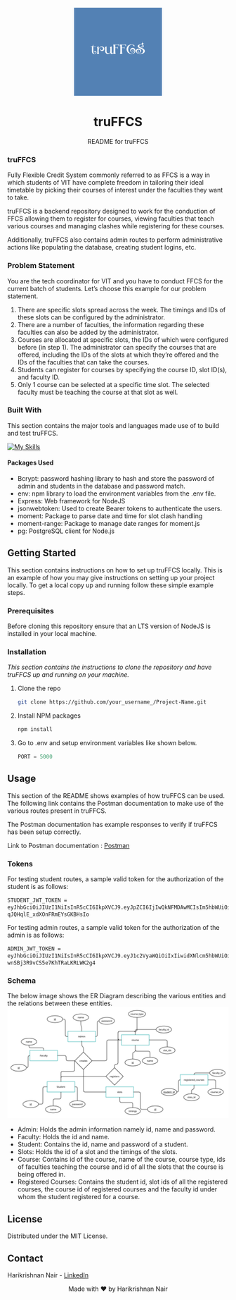 <!-- PROJECT LOGO -->
<br />
<div align="center">
  <a>
    <img src="images/logo.png" alt="Logo" width="200" height="200">
  </a>

  <h1 align="center">truFFCS</h1>

  <p align="center">
    README for truFFCS 
    <br />
  </p>
</div>

<!-- ABOUT THE PROJECT -->

### truFFCS

Fully Flexible Credit System commonly referred to as FFCS is a way in which students of VIT have complete freedom in tailoring their ideal timetable by picking their courses of interest under the faculties they want to take.

truFFCS is a backend repository designed to work for the conduction of FFCS allowing them to register for courses, viewing faculties that teach various courses and managing clashes while registering for these courses.

Additionally, truFFCS also contains admin routes to perform administrative actions like populating the database, creating student logins, etc.

### Problem Statement

You are the tech coordinator for VIT and you have to conduct FFCS for the current batch of
students. Let’s choose this example for our problem statement.

1. There are specific slots spread across the week. The timings and IDs of these slots
   can be configured by the administrator.
2. There are a number of faculties, the information regarding these faculties can also be
   added by the administrator.
3. Courses are allocated at specific slots, the IDs of which were configured before (in
   step 1). The administrator can specify the courses that are offered, including the IDs
   of the slots at which they’re offered and the IDs of the faculties that can take the
   courses.
4. Students can register for courses by specifying the course ID, slot ID(s), and faculty
   ID.
5. Only 1 course can be selected at a specific time slot. The selected faculty must be
   teaching the course at that slot as well.

### Built With

This section contains the major tools and languages made use of to build and test truFFCS.

[![My Skills](https://skills.thijs.gg/icons?i=nodejs,express,typescript,postgres,postman,vscode,&theme=dark)](https://skills.thijs.gg)

#### Packages Used

- Bcrypt: password hashing library to hash and store the password of admin and students in the database and password match.
- env: npm library to load the environment variables from the .env file.
- Express: Web framework for NodeJS
- jsonwebtoken: Used to create Bearer tokens to authenticate the users.
- moment: Package to parse date and time for slot clash handling
- moment-range: Package to manage date ranges for moment.js
- pg: PostgreSQL client for Node.js

<!-- GETTING STARTED -->

## Getting Started

This section contains instructions on how to set up truFFCS locally.
This is an example of how you may give instructions on setting up your project locally.
To get a local copy up and running follow these simple example steps.

### Prerequisites

Before cloning this repository ensure that an LTS version of NodeJS is installed in your local machine.

### Installation

_This section contains the instructions to clone the repository and have truFFCS up and running on your machine._

1. Clone the repo
   ```sh
   git clone https://github.com/your_username_/Project-Name.git
   ```
2. Install NPM packages
   ```sh
   npm install
   ```
3. Go to .env and setup environment variables like shown below.
   ```js
   PORT = 5000
   ```

<!-- USAGE EXAMPLES -->

## Usage

This section of the README shows examples of how truFFCS can be used. The following link contains the Postman documentation to make use of the various routes present in truFFCS.

The Postman documentation has example responses to verify if truFFCS has been setup correctly.

Link to Postman documentation : [Postman](https://documenter.getpostman.com/view/25397475/2s93JnVSLP)

### Tokens

For testing student routes, a sample valid token for the authorization of the student is as follows:

```
STUDENT_JWT_TOKEN = eyJhbGciOiJIUzI1NiIsInR5cCI6IkpXVCJ9.eyJpZCI6IjIwQkNFMDAwMCIsIm5hbWUiOiJBQkNERSIsImlhdCI6MTY3ODAyNDI0Nn0.KA1rWZwiKKCTFQXR-qJQHqlE_xdXOnFRmEYsGKBHsIo
```

For testing admin routes, a sample valid token for the authorization of the admin is as follows:

```
ADMIN_JWT_TOKEN = eyJhbGciOiJIUzI1NiIsInR5cCI6IkpXVCJ9.eyJ1c2VyaWQiOiIxIiwidXNlcm5hbWUiOiJhZG1pbiIsImlhdCI6MTY3NzkzOTI1OX0.0LF9BvApCtZZG4-wnSBj3R9vCS5e7KhTRaLKRLWK2g4
```

### Schema

The below image shows the ER Diagram describing the various entities and the relations between these entities.
![image](images/ER.jpg)

- Admin: Holds the admin information namely id, name and password.
- Faculty: Holds the id and name.
- Student: Contains the id, name and password of a student.
- Slots: Holds the id of a slot and the timings of the slots.
- Course: Contains id of the course, name of the course, course type, ids of faculties teaching the course and id of all the slots that the course is being offered in.
- Registered Courses: Contains the student id, slot ids of all the registered courses, the course id of registered courses and the faculty id under whom the student registered for a course.

<!-- LICENSE -->

## License

Distributed under the MIT License.

<!-- CONTACT -->

## Contact

Harikrishnan Nair - [LinkedIn](https://www.linkedin.com/in/harikrishnan-nair-04a4b219b/)

<p align="center">Made with ❤ by Harikrishnan Nair</p>
